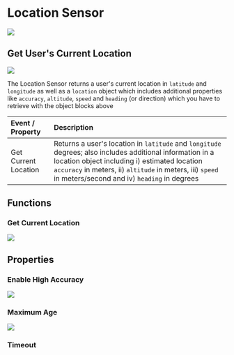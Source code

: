 # Location Sensor

![](.gitbook/assets/location-sensor-fig-1.png)

## Get User's Current Location

![](.gitbook/assets/location.png)

The Location Sensor returns a user's current location in `latitude` and `longitude` as well as a `location` object which includes additional properties like `accuracy`, `altitude`, `speed` and `heading` \(or direction\) which you have to retrieve with the object blocks above

| Event / Property | Description |
| :--- | :--- |
| Get Current Location | Returns a user's location in  `latitude` and `longitude` degrees; also includes additional information in a location object including i\) estimated location `accuracy` in meters,  ii\) `altitude` in meters, iii\)  `speed` in meters/second and iv\) `heading` in degrees |

## Functions

### Get Current Location

![](.gitbook/assets/f_loc_sensor.png)

## Properties

### Enable High Accuracy 

![](.gitbook/assets/loc_eha.png)

### Maximum Age 

![](.gitbook/assets/loc_maxage%20%281%29.png)

### 



### Timeout




